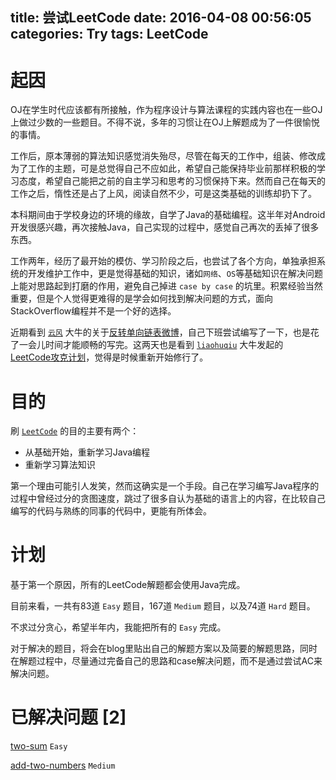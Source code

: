 title: 尝试LeetCode
date: 2016-04-08 00:56:05
categories: Try
tags: LeetCode
---

# 起因

OJ在学生时代应该都有所接触，作为程序设计与算法课程的实践内容也在一些OJ上做过少数的一些题目。不得不说，多年的习惯让在OJ上解题成为了一件很愉悦的事情。

工作后，原本薄弱的算法知识感觉消失殆尽，尽管在每天的工作中，组装、修改成为了工作的主题，可是总觉得自己不应如此，希望自己能保持毕业前那样积极的学习态度，希望自己能把之前的自主学习和思考的习惯保持下来。然而自己在每天的工作之后，惰性还是占了上风，阅读自然不少，可是这类基础的训练却扔下了。

本科期间由于学校身边的环境的缘故，自学了Java的基础编程。这半年对Android开发很感兴趣，再次接触Java，自己实现的过程中，感觉自己再次的丢掉了很多东西。

工作两年，经历了最开始的模仿、学习阶段之后，也尝试了各个方向，单独承担系统的开发维护工作中，更是觉得基础的知识，诸如`网络`、`OS`等基础知识在解决问题上能对思路起到打磨的作用，避免自己掉进 `case by case` 的坑里。积累经验当然重要，但是个人觉得更难得的是学会如何找到解决问题的方式，面向StackOverflow编程并不是一个好的选择。

近期看到 [`云风`][1] 大牛的关于[反转单向链表微博][2]，自己下班尝试编写了一下，也是花了一会儿时间才能顺畅的写完。这两天也是看到 [`liaohuqiu`][3] 大牛发起的 [LeetCode攻克计划][4]，觉得是时候重新开始修行了。

# 目的

刷 [`LeetCode`][5] 的目的主要有两个：

+ 从基础开始，重新学习Java编程
+ 重新学习算法知识

第一个理由可能引人发笑，然而这确实是一个手段。自己在学习编写Java程序的过程中曾经过分的贪图速度，跳过了很多自认为基础的语言上的内容，在比较自己编写的代码与熟练的同事的代码中，更能有所体会。

# 计划

基于第一个原因，所有的LeetCode解题都会使用Java完成。

目前来看，一共有83道 `Easy` 题目，167道 `Medium` 题目，以及74道 `Hard` 题目。

不求过分贪心，希望半年内，我能把所有的 `Easy` 完成。

对于解决的题目，将会在blog里贴出自己的解题方案以及简要的解题思路，同时在解题过程中，尽量通过完备自己的思路和case解决问题，而不是通过尝试AC来解决问题。

# 已解决问题 \[2\]

[two-sum](https://leetcode.com/problems/two-sum/) `Easy`

[add-two-numbers](https://leetcode.com/problems/add-two-numbers/) `Medium`




[1]: http://blog.codingnow.com/
[2]: http://weibo.com/2388714105/DjvJZC1Qc
[3]: http://www.liaohuqiu.com/
[4]: https://github.com/liaohuqiu/leetcode-0x01
[5]: https://leetcode.com/
